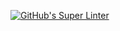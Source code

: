 [![GitHub's Super Linter](https://github.com/ICS2O-Programming-Rory-Mackay/Unit3-02-HTML-VolumePyramid/workflows/GitHub's%20Super%20Linter/badge.svg)](https://github.com/ICS2O-Programming-Rory-Mackay/Unit3-02-HTML-VolumePyramid/actions)